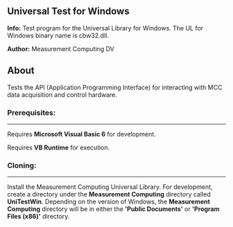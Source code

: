 ## Universal Test for Windows
**Info:** Test program for the Universal Library for Windows. The UL for Windows binary name is cbw32.dll.

**Author:** Measurement Computing DV

## About
Tests the API (Application Programming Interface) for interacting with MCC data acquisition and control hardware. 

### Prerequisites:
---------------
Requires **Microsoft Visual Basic 6** for development.

Requires **VB Runtime** for execution.

### Cloning:
---------------
Install the Measurement Computing Universal Library. For development, create a directory under the **Measurement Computing** directory called **UniTestWin**. Depending on the version of Windows, the **Measurement Computing** directory will be in either the **'Public Documents'** or **'Program Files (x86)'** directory.


